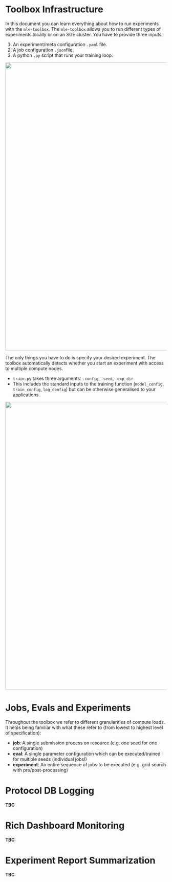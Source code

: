 # Toolbox Infrastructure

In this document you can learn everything about how to run experiments with the `mle-toolbox`. The `mle-toolbox` allows you to run different types of experiments locally or on an SGE cluster. You have to provide three inputs:

1. An experiment/meta configuration `.yaml` file.
2. A job configuration `.json`file.
3. A python `.py` script that runs your training loop.

<a href="toolbox-schematic.png"><img src="toolbox-schematic.png" width=900 align="center" /></a>


The only things you have to do is specify your desired experiment. The toolbox automatically detects whether you start an experiment with access to multiple compute nodes.

- `train.py` takes three arguments: `-config`, `-seed`, `-exp_dir`
- This includes the standard inputs to the training function (`model_config`, `train_config`, `log_config`) but can be otherwise generalised to your applications.

<a href="toolbox-inputs.png"><img src="toolbox-inputs.png" width=900 align="center" /></a>


# Jobs, Evals and Experiments

Throughout the toolbox we refer to different granularities of compute loads. It helps being familiar with what these refer to (from lowest to highest level of specification):

- **job**: A single submission process on resource (e.g. one seed for one configuration)
- **eval**: A single parameter configuration which can be executed/trained for multiple seeds (individual jobs!)
- **experiment**: An entire sequence of jobs to be executed (e.g. grid search with pre/post-processing)


# Protocol DB Logging

**TBC**

# Rich Dashboard Monitoring

**TBC**

# Experiment Report Summarization

**TBC**

